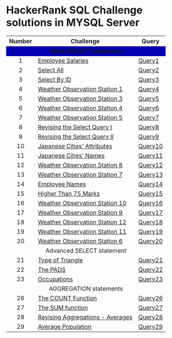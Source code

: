 # HackerRank SQL Challenge solutions in MYSQL Server
<table>
        <thead>
                <tr>  <th>Number</th>
                        <th>Challenge</th>
                        <th>Query</th>
                </tr>        
 </thead>
<body>
        
<tr>
<td align="center" colspan="3" bgcolor= "color_name | hex_number | rgb_number"> <b> Basic SELECT statement </b> </td>   
</tr>  
<tr>
                       <td align="center">1</td>
                        <td><a href="https://www.hackerrank.com/challenges/salary-of-employees/problem?isFullScreen=true"
                                        rel="nofollow">Employee Salaries</a></td>
                        <td><a href="https://github.com/kicherethedatascientist/HackerRank_SQL_Challenges_Solutions/blob/main/Basic%20SELECT/Employee%20Salaries">Query1</a>
        </td>
         </tr>
                <tr>
                        <td align="center">2</td>
                        <td><a href="https://www.hackerrank.com/challenges/select-all-sql/problem?isFullScreen=true"
                                        rel="nofollow">Select All</a></td>
                        <td><a href="https://github.com/kicherethedatascientist/HackerRank_SQL_Challenges_Solutions/blob/main/Basic%20SELECT/SELECT%20all.sql">Query2</a>
                        </td>
                </tr>
                <tr>
                        <td align="center">3</td>
                        <td><a href="https://www.hackerrank.com/challenges/select-by-id/problem?isFullScreen=true"
                                        rel="nofollow">Select By ID</a></td>
                        <td><a href="https://github.com/kicherethedatascientist/HackerRank_SQL_Challenges_Solutions/blob/main/Basic%20SELECT/Select%20By%20ID">Query3</a>
                        </td>
                </tr>
                <tr>
                        <td align="center">4</td>
                        <td><a href="https://www.hackerrank.com/challenges/weather-observation-station-1/problem?isFullScreen=true"
                                        rel="nofollow">Weather Observation Station 1</a></td>
                        <td><a href="https://github.com/kicherethedatascientist/HackerRank_SQL_Challenges_Solutions/blob/main/Basic%20SELECT/Weather%20Observation%20Station%201">Query4</a>
                        </td>
                </tr>
                <tr>
                        <td align="center">5</td>
                        <td><a href="https://www.hackerrank.com/challenges/weather-observation-station-3/problem?isFullScreen=true"
                                        rel="nofollow">Weather Observation Station 3</a></td>
                        <td><a href="https://github.com/kicherethedatascientist/HackerRank_SQL_Challenges_Solutions/blob/main/Basic%20SELECT/Weather%20Observation%20Station%203">Query5</a>
                        </td>
                </tr>
                <tr>
                        <td align="center">6</td>
                        <td><a href="https://www.hackerrank.com/challenges/weather-observation-station-4/problem?isFullScreen=true"
                                        rel="nofollow">Weather Observation Station 4</a></td>
                        <td><a href="https://github.com/kicherethedatascientist/HackerRank_SQL_Challenges_Solutions/blob/main/Basic%20SELECT/Weather%20Observation%20Station%204">Query6</a>
                        </td>
                </tr>
                <tr>
                        <td align="center">7</td>
                        <td><a href="https://www.hackerrank.com/challenges/weather-observation-station-5/problem?isFullScreen=true"
                                        rel="nofollow">Weather Observation Station 5</a></td>
                        <td><a href="https://github.com/kicherethedatascientist/HackerRank_SQL_Challenges_Solutions/blob/main/Basic%20SELECT/Weather%20Observation%20Station%205">Query7</a>
                        </td>
                </tr>
                <tr>
                        <td align="center">8</td>
                        <td><a href="https://www.hackerrank.com/challenges/revising-the-select-query/problem?isFullScreen=true"
                                        rel="nofollow">Revising the Select Query I</a></td>
                        <td><a href="https://github.com/kicherethedatascientist/HackerRank_SQL_Challenges_Solutions/blob/main/Basic%20SELECT/Revising%20the%20Select%20Query%20I">Query8</a>
                        </td>
                </tr>
                <tr>
                        <td align="center">9</td>
                        <td><a href="https://www.hackerrank.com/challenges/revising-the-select-query-2/problem?isFullScreen=true"
                                        rel="nofollow">Revising the Select Query II</a></td>
                        <td><a href="https://github.com/kicherethedatascientist/HackerRank_SQL_Challenges_Solutions/blob/main/Basic%20SELECT/Revising%20the%20Select%20Query%20II">Query9</a>
                        </td>
                </tr>
                <tr>
                        <td align="center">10</td>
                        <td><a href="https://wwFAVCw.hackerrank.com/challenges/japanese-cities-attributes/problem?isFullScreen=true"
                                        rel="nofollow">Japanese Cities' Attributes</a></td>
                        <td><a href="https://github.com/kicherethedatascientist/HackerRank_SQL_Challenges_Solutions/blob/main/Basic%20SELECT/Japanese%20Cities'%20Attributes">Query10</a>
                        </td>
                </tr>
                <tr>
                        <td align="center">11</td>
                        <td><a href="https://www.hackerrank.com/challenges/japanese-cities-name/problem?isFullScreen=true"
                                        rel="nofollow">Japanese Cities' Names</a></td>
                        <td><a href="https://github.com/kicherethedatascientist/HackerRank_SQL_Challenges_Solutions/blob/main/Basic%20SELECT/Japanese%20Cities'%20Names">Query11</a>
                        </td>
                </tr>
                <tr>
                        <td align="center">12</td>
                        <td><a href="https://www.hackerrank.com/challenges/weather-observation-station-8/problem?isFullScreen=true"
                                        rel="nofollow">Weather Observation Station 8</a></td>
                        <td><a href="https://github.com/kicherethedatascientist/HackerRank_SQL_Challenges_Solutions/blob/main/Basic%20SELECT/Weather%20Observation%20Station%208">Query12</a>
                        </td>
                </tr>
                <tr>
                        <td align="center">13</td>
                        <td><a href="https://www.hackerrank.com/challenges/weather-observation-station-7/problem?isFullScreen=true"
                                        rel="nofollow">Weather Observation Station 7</a></td>
                        <td><a href="https://github.com/kicherethedatascientist/HackerRank_SQL_Challenges_Solutions/blob/main/Basic%20SELECT/Weather%20Observation%20Station%207">Query13</a>
                        </td>
                </tr>
                <tr>
                        <td align="center">14</td>
                        <td><a href="https://www.hackerrank.com/challenges/name-of-employees/problem?isFullScreen=true"
                                        rel="nofollow">Employee Names</a></td>
                        <td><a href="https://github.com/kicherethedatascientist/HackerRank_SQL_Challenges_Solutions/blob/main/Basic%20SELECT/Employee%20Names">Query14</a>
                        </td>
                </tr>
                <tr>
                        <td align="center">15</td>
                        <td><a href="https://www.hackerrank.com/challenges/more-than-75-marks/problem?isFullScreen=true"
                                        rel="nofollow">Higher Than 75 Marks</a></td>
                        <td><a href="https://github.com/kicherethedatascientist/HackerRank_SQL_Challenges_Solutions/blob/main/Basic%20SELECT/Higher%20Than%2075%20Marks">Query15</a>
                        </td>
                </tr>
                <tr>
                        <td align="center">16</td>
                        <td><a href="https://www.hackerrank.com/challenges/weather-observation-station-10/problem?isFullScreen=true"
                                        rel="nofollow">Weather Observation Station 10</a></td>
                        <td><a href="https://github.com/kicherethedatascientist/HackerRank_SQL_Challenges_Solutions/blob/main/Basic%20SELECT/Weather%20Observation%20Station%2010">Query16</a>
                        </td>
                </tr>
                <tr>
                        <td align="center">17</td>
                        <td><a href="https://www.hackerrank.com/challenges/weather-observation-station-9/problem?isFullScreen=true"
                                        rel="nofollow">Weather Observation Station 9</a></td>
                        <td><a href="https://github.com/kicherethedatascientist/HackerRank_SQL_Challenges_Solutions/blob/main/Basic%20SELECT/Weather%20Observation%20Station%209">Query17</a>
                        </td>
                </tr>
                <tr>
                        <td align="center">18</td>
                        <td><a href="https://www.hackerrank.com/challenges/weather-observation-station-12/problem?isFullScreen=true"
                                        rel="nofollow">Weather Observation Station 12</a></td>
                        <td><a href="https://github.com/kicherethedatascientist/HackerRank_SQL_Challenges_Solutions/blob/main/Basic%20SELECT/Weather%20Observation%20Station%2012">Query18</a>
                        </td>
                </tr>
                <tr>
                        <td align="center">19</td>
                        <td><a href="https://www.hackerrank.com/challenges/weather-observation-station-11/problem?isFullScreen=true"
                                        rel="nofollow">Weather Observation Station 11</a></td>
                        <td><a href="https://github.com/kicherethedatascientist/HackerRank_SQL_Challenges_Solutions/tree/main/Basic%20SELECT">Query19</a>
                        </td>
                </tr>
                <tr>
                        <td align="center">20</td>
                        <td><a href="https://www.hackerrank.com/challenges/weather-observation-station-6/problem?isFullScreen=true"
                                        rel="nofollow">Weather Observation Station 6</a></td>
                        <td><a href="https://github.com/kicherethedatascientist/HackerRank_SQL_Challenges_Solutions/blob/main/Basic%20SELECT/Weather%20Observation%20Station%206">Query20</a>
                        </td>
                </tr>
                <tr>
                    <td align="center" colspan="3">Advanced SELECT statement</td>   
                </tr>
                <tr>
                        <td align="center">21</td>
                        <td><a href="https://www.hackerrank.com/challenges/what-type-of-triangle/problem"
                                        rel="nofollow">Type of Triangle</a></td>
                        <td align="center"> <a
                                        href="https://github.com/kicherethedatascientist/HackerRank_SQL_Challenges_Solutions/blob/main/Advanced%20SELECT%20statement/Type%20of%20Triangle">Query21</a>
                        </td>  
                </tr>
<tr>
<td align="center">22</td>
<td><a href="https://www.hackerrank.com/challenges/the-pads/problem" rel="nofollow">The PADS</a></td>
<td align="center"><a href="https://github.com/kicherethedatascientist/HackerRank_SQL_Challenges_Solutions/blob/main/Advanced%20SELECT%20statement/The%20PADS">Query22</a></td>
</tr>

<tr>
<td align="center">23</td>
<td><a href="https://www.hackerrank.com/challenges/occupations/problem" rel="nofollow">Occupations</a></td>
<td align="center"><a href="https://github.com/kicherethedatascientist/HackerRank_SQL_Challenges_Solutions/blob/main/Advanced%20SELECT%20statement/Occupations">Query23</a></td>
</tr>

<!--

<tr>
<td align="center">24</td>
<td><a href="https://www.hackerrank.com/challenges/binary-search-tree-1/problem" rel="nofollow">Binary Tree Nodes</a></td>
<td align="center"><a href="">Query24</a></td>
</tr>
<tr>
<td align="center">25</td>
<td><a href="https://www.hackerrank.com/challenges/the-company/problem" rel="nofollow">New Companies</a></td>
<td align="center"><a href="">Query25</a></td>
</tr>
-->

<tr>
                    <td align="center" colspan="3">AGGREGATION statements </td>   
                </tr>
                <tr>
                        <td align="center">26</td>
                        <td><a href="https://www.hackerrank.com/challenges/revising-aggregations-the-count-function/problem?isFullScreen=true"
                                        rel="nofollow">The COUNT Function</a></td>
                        <td align="center"> <a
                                        href="https://github.com/kicherethedatascientist/HackerRank_SQL_Challenges_Solutions/blob/main/AGGREGATIONS%20STATEMENTS/The%20count%20function">Query26</a>
                        </td>  
                </tr>
 <tr>
                        <td align="center">27</td>
                        <td><a href="https://www.hackerrank.com/challenges/revising-aggregations-sum/problem?isFullScreen=true"
                                        rel="nofollow">The SUM function</a></td>
                        <td align="center"> <a
                                        href="https://github.com/kicherethedatascientist/HackerRank_SQL_Challenges_Solutions/blob/main/AGGREGATIONS%20STATEMENTS/The%20SUM%20function">Query27</a>
                        </td>  
 </tr>

 <tr>
                        <td align="center">28</td>
                        <td><a href="https://www.hackerrank.com/challenges/revising-aggregations-the-average-function/problem?isFullScreen=true">Revising Aggregations - Averages</a></td>
                        <td align="center"> <a
                                        href="https://github.com/kicherethedatascientist/HackerRank_SQL_Challenges_Solutions_in_MYSQL_Server/blob/main/AGGREGATIONS%20STATEMENTS/Revising%20Aggregations%20-%20Averages">Query28</a>
                        </td>  
 </tr>
 <tr>
                        <td align="center">29</td>
                        <td><a href="(https://www.hackerrank.com/challenges/average-population/problem?isFullScreen=true)">Average Population</a></td>
        <td align="center"> <a
                                        href="https://github.com/kicherethedatascientist/HackerRank_SQL_Challenges_Solutions_in_MYSQL_Server/blob/main/AGGREGATIONS%20STATEMENTS/Average%20Population">Query29
</td>  
 </tr>
 
</body>
 
</table>
